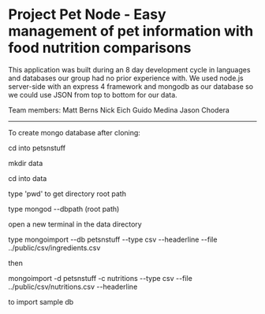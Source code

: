 Project Pet Node - Easy management of pet information with food nutrition comparisons
===========
This application was built during an 8 day development cycle in languages and databases our group had no prior experience with. We used node.js server-side with an express 4 framework and mongodb as our database so we could use JSON from top to bottom for our data. 

Team members:
Matt Berns
Nick Eich
Guido Medina
Jason Chodera

*****

To create mongo database after cloning:

cd into petsnstuff

mkdir data

cd into data

type 'pwd' to get directory root path

type mongod --dbpath (root path)

open a new terminal in the data directory

type
mongoimport --db petsnstuff --type csv --headerline --file ../public/csv/ingredients.csv

then

mongoimport -d petsnstuff -c nutritions  --type csv --file  ../public/csv/nutritions.csv --headerline

to import sample db

